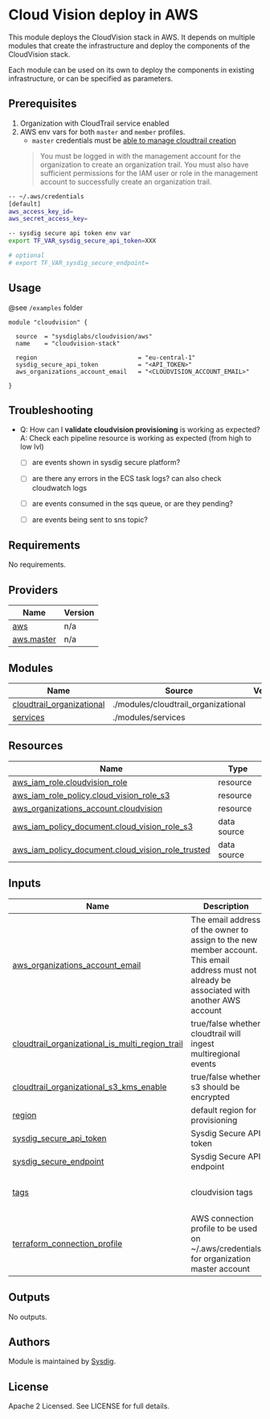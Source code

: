 # Cloud Vision deploy in AWS

This module deploys the CloudVision stack in AWS. It depends on multiple modules that create the infrastructure and
deploy the components of the CloudVision stack.

Each module can be used on its own to deploy the components in existing infrastructure, or can be specified as
parameters.

## Prerequisites

1.  Organization with CloudTrail service enabled
1.  AWS env vars for both `master` and `member` profiles.
    - `master` credentials must be [able to manage cloudtrail creation](https://docs.aws.amazon.com/awscloudtrail/latest/userguide/creating-trail-organization.html)
    > You must be logged in with the management account for the organization to create an organization trail. You must also have sufficient permissions for the IAM user or role in the management account to successfully create an organization trail.


```bash
-- ~/.aws/credentials
[default]
aws_access_key_id=
aws_secret_access_key=
```

```bash
-- sysdig secure api token env var
export TF_VAR_sysdig_secure_api_token=XXX

# optional
# export TF_VAR_sysdig_secure_endpoint=
```


## Usage

@see `/examples` folder

```hcl
module "cloudvision" {

  source  = "sysdiglabs/cloudvision/aws"
  name    = "cloudvision-stack"

  region                            = "eu-central-1"
  sysdig_secure_api_token           = "<API_TOKEN>"
  aws_organizations_account_email   = "<CLOUDVISION_ACCOUNT_EMAIL>"

}
```


## Troubleshooting

- Q: How can I **validate cloudvision provisioning** is working as expected?<br/>
A: Check each pipeline resource is working as expected (from high to low lvl)
  - [ ] are events shown in sysdig secure platform?
  - [ ] are there any errors in the ECS task logs? can also check cloudwatch logs
  - [ ] are events consumed in the sqs queue, or are they pending?
  - [ ] are events being sent to sns topic?


<!-- BEGIN_TF_DOCS -->
## Requirements

No requirements.

## Providers

| Name | Version |
|------|---------|
| <a name="provider_aws"></a> [aws](#provider\_aws) | n/a |
| <a name="provider_aws.master"></a> [aws.master](#provider\_aws.master) | n/a |

## Modules

| Name | Source | Version |
|------|--------|---------|
| <a name="module_cloudtrail_organizational"></a> [cloudtrail\_organizational](#module\_cloudtrail\_organizational) | ./modules/cloudtrail_organizational |  |
| <a name="module_services"></a> [services](#module\_services) | ./modules/services |  |

## Resources

| Name | Type |
|------|------|
| [aws_iam_role.cloudvision_role](https://registry.terraform.io/providers/hashicorp/aws/latest/docs/resources/iam_role) | resource |
| [aws_iam_role_policy.cloud_vision_role_s3](https://registry.terraform.io/providers/hashicorp/aws/latest/docs/resources/iam_role_policy) | resource |
| [aws_organizations_account.cloudvision](https://registry.terraform.io/providers/hashicorp/aws/latest/docs/resources/organizations_account) | resource |
| [aws_iam_policy_document.cloud_vision_role_s3](https://registry.terraform.io/providers/hashicorp/aws/latest/docs/data-sources/iam_policy_document) | data source |
| [aws_iam_policy_document.cloud_vision_role_trusted](https://registry.terraform.io/providers/hashicorp/aws/latest/docs/data-sources/iam_policy_document) | data source |

## Inputs

| Name | Description | Type | Default | Required |
|------|-------------|------|---------|:--------:|
| <a name="input_aws_organizations_account_email"></a> [aws\_organizations\_account\_email](#input\_aws\_organizations\_account\_email) | The email address of the owner to assign to the new member account. This email address must not already be associated with another AWS account | `string` | n/a | yes |
| <a name="input_cloudtrail_organizational_is_multi_region_trail"></a> [cloudtrail\_organizational\_is\_multi\_region\_trail](#input\_cloudtrail\_organizational\_is\_multi\_region\_trail) | true/false whether cloudtrail will ingest multiregional events | `bool` | `true` | no |
| <a name="input_cloudtrail_organizational_s3_kms_enable"></a> [cloudtrail\_organizational\_s3\_kms\_enable](#input\_cloudtrail\_organizational\_s3\_kms\_enable) | true/false whether s3 should be encrypted | `bool` | `true` | no |
| <a name="input_region"></a> [region](#input\_region) | default region for provisioning | `string` | n/a | yes |
| <a name="input_sysdig_secure_api_token"></a> [sysdig\_secure\_api\_token](#input\_sysdig\_secure\_api\_token) | Sysdig Secure API token | `string` | n/a | yes |
| <a name="input_sysdig_secure_endpoint"></a> [sysdig\_secure\_endpoint](#input\_sysdig\_secure\_endpoint) | Sysdig Secure API endpoint | `string` | `"https://secure.sysdig.com"` | no |
| <a name="input_tags"></a> [tags](#input\_tags) | cloudvision tags | `map(string)` | <pre>{<br>  "product": "cloudvision"<br>}</pre> | no |
| <a name="input_terraform_connection_profile"></a> [terraform\_connection\_profile](#input\_terraform\_connection\_profile) | AWS connection profile to be used on ~/.aws/credentials for organization master account | `string` | `"default"` | no |

## Outputs

No outputs.
<!-- END_TF_DOCS -->

## Authors

Module is maintained by [Sysdig](https://sysdig.com).

## License

Apache 2 Licensed. See LICENSE for full details.
